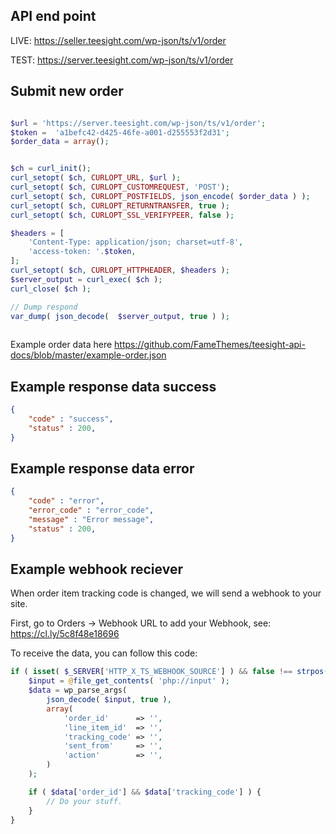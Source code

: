 ## API end point
LIVE: https://seller.teesight.com/wp-json/ts/v1/order

TEST: https://server.teesight.com/wp-json/ts/v1/order

## Submit new order

```php

$url = 'https://server.teesight.com/wp-json/ts/v1/order';
$token =  'a1befc42-d425-46fe-a001-d255553f2d31';
$order_data = array();


$ch = curl_init();
curl_setopt( $ch, CURLOPT_URL, $url );
curl_setopt( $ch, CURLOPT_CUSTOMREQUEST, 'POST');
curl_setopt( $ch, CURLOPT_POSTFIELDS, json_encode( $order_data ) );
curl_setopt( $ch, CURLOPT_RETURNTRANSFER, true );
curl_setopt( $ch, CURLOPT_SSL_VERIFYPEER, false );

$headers = [
	'Content-Type: application/json; charset=utf-8',
	'access-token: '.$token,
];
curl_setopt( $ch, CURLOPT_HTTPHEADER, $headers );
$server_output = curl_exec( $ch );
curl_close( $ch );

// Dump respond
var_dump( json_decode(  $server_output, true ) );
    
```

Example order data here https://github.com/FameThemes/teesight-api-docs/blob/master/example-order.json


## Example response data success

```json
{
	"code" : "success",
	"status" : 200,
}
```


## Example response data error
```json
{
	"code" : "error",
	"error_code" : "error_code",
	"message" : "Error message",
	"status" : 200,
}
```

## Example webhook reciever
When order item tracking code is changed, we will send a webhook to your site.

First, go to Orders -> Webhook URL to add your Webhook, see: https://cl.ly/5c8f48e18696

To receive the data, you can follow this code:
```php
if ( isset( $_SERVER['HTTP_X_TS_WEBHOOK_SOURCE'] ) && false !== strpos( $_SERVER['HTTP_X_TS_WEBHOOK_SOURCE'], 'teesight' ) ) {
	$input = @file_get_contents( 'php://input' );
	$data = wp_parse_args(
		json_decode( $input, true ), 
		array(
			'order_id'      => '',
			'line_item_id'  => '',
			'tracking_code' => '',
			'sent_from'     => '',
			'action'        => '',
		) 
	);

	if ( $data['order_id'] && $data['tracking_code'] ) {
		// Do your stuff.
	}
}
```


